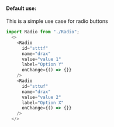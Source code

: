 
#### Default use:

This is a simple use case for radio buttons

```js
import Radio from "./Radio";
  <>
    <Radio
      id="stttf"
      name="drax"
      value="value 1"
      label="Option Y"
      onChange={() => {}}
    />
    <Radio
      id="sttuf"
      name="drax"
      value="value 2"
      label="Option X"
      onChange={() => {}}
    />
  </>
```
